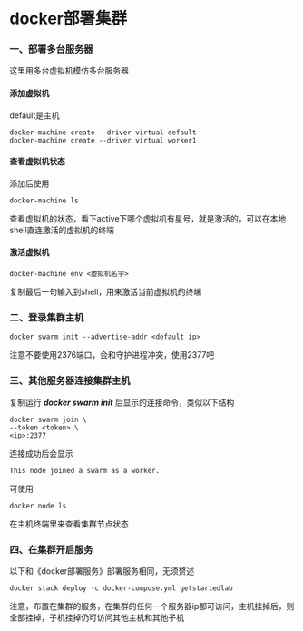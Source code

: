 # docker部署集群

### 一、部署多台服务器

这里用多台虚拟机模仿多台服务器

#### 添加虚拟机

default是主机

```shell
docker-machine create --driver virtual default
docker-machine create --driver virtual worker1
```

#### 查看虚拟机状态

添加后使用

```shell
docker-machine ls
```

查看虚拟机的状态，看下active下哪个虚拟机有星号，就是激活的，可以在本地shell直连激活的虚拟机的终端

#### 激活虚拟机

```shell
docker-machine env <虚拟机名字>
```

复制最后一句输入到shell，用来激活当前虚拟机的终端



### 二、登录集群主机

```shell
docker swarm init --advertise-addr <default ip>
```

注意不要使用2376端口，会和守护进程冲突，使用2377吧



### 三、其他服务器连接集群主机

复制运行 ***docker swarm init*** 后显示的连接命令，类似以下结构

```shell
docker swarm join \
--token <token> \
<ip>:2377
```

连接成功后会显示

```shell
This node joined a swarm as a worker.
```

可使用

```
docker node ls
```

在主机终端里来查看集群节点状态



### 四、在集群开启服务

以下和《docker部署服务》部署服务相同，无须赘述

```
docker stack deploy -c docker-compose.yml getstartedlab
```



注意，布置在集群的服务，在集群的任何一个服务器ip都可访问，主机挂掉后，则全部挂掉，子机挂掉仍可访问其他主机和其他子机

